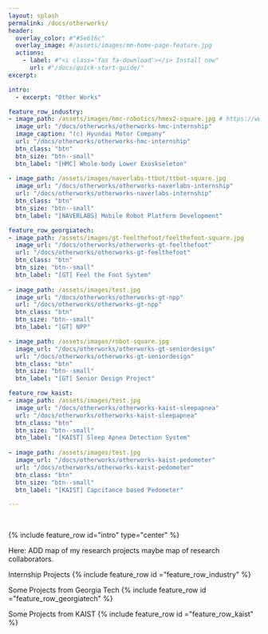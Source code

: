 ```yaml
---
layout: splash
permalink: /docs/otherworks/
header:
  overlay_color: #"#5e616c"
  overlay_image: #/assets/images/mm-home-page-feature.jpg
  actions:
    - label: #"<i class='fas fa-download'></i> Install now"
      url: #"/docs/quick-start-guide/"
excerpt:

intro:
  - excerpt: "Other Works"

feature_row_industry:
- image_path: /assets/images/hmc-robotics/hmex2-square.jpg # https://www.hyundainews.com/assets/images/thumbnail-true/28785-HyundaiWearableExoskeleton.jpg 
  image_url: "/docs/otherworks/otherworks-hmc-internship" 
  image_caption: "(c) Hyundai Motor Company"
  url: "/docs/otherworks/otherworks-hmc-internship" 
  btn_class: "btn"
  btn_size: "btn--small"
  btn_label: "[HMC] Whole-body Lower Exoskseleton"
  
- image_path: /assets/images/naverlabs-ttbot/ttbot-square.jpg
  image_url: "/docs/otherworks/otherworks-naverlabs-internship" 
  url: "/docs/otherworks/otherworks-naverlabs-internship" 
  btn_class: "btn"
  btn_size: "btn--small"
  btn_label: "[NAVERLABS] Mobile Robot Platform Development"

feature_row_georgiatech:
- image_path: /assets/images/gt-feelthefoot/feelthefoot-square.jpg
  image_url: "/docs/otherworks/otherworks-gt-feelthefoot" 
  url: "/docs/otherworks/otherworks-gt-feelthefoot" 
  btn_class: "btn"
  btn_size: "btn--small"
  btn_label: "[GT] Feel the Foot System"
  
- image_path: /assets/images/test.jpg
  image_url: "/docs/otherworks/otherworks-gt-npp" 
  url: "/docs/otherworks/otherworks-gt-npp" 
  btn_class: "btn"
  btn_size: "btn--small"
  btn_label: "[GT] NPP"

- image_path: /assets/images/robot-square.jpg
  image_url: "/docs/otherworks/otherworks-gt-seniordesign" 
  url: "/docs/otherworks/otherworks-gt-seniordesign" 
  btn_class: "btn"
  btn_size: "btn--small"
  btn_label: "[GT] Senior Design Project"

feature_row_kaist:
- image_path: /assets/images/test.jpg
  image_url: "/docs/otherworks/otherworks-kaist-sleepapnea" 
  url: "/docs/otherworks/otherworks-kaist-sleepapnea" 
  btn_class: "btn"
  btn_size: "btn--small"
  btn_label: "[KAIST] Sleep Apnea Detection System"
  
- image_path: /assets/images/test.jpg
  image_url: "/docs/otherworks/otherworks-kaist-pedometer" 
  url: "/docs/otherworks/otherworks-kaist-pedometer" 
  btn_class: "btn"
  btn_size: "btn--small"
  btn_label: "[KAIST] Capcitance based Pedometer"

---
```

<br />


{% include feature_row id="intro" type="center" %}

Here: ADD map of my research projects
maybe map of research collaborators.

Internship Projects
{% include feature_row id ="feature_row_industry" %}

Some Projects from Georgia Tech
{% include feature_row id ="feature_row_georgiatech" %}

Some Projects from KAIST
{% include feature_row id ="feature_row_kaist" %}